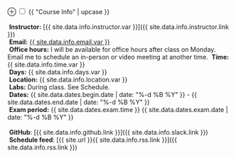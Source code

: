 <label for='info' class='margin-toggle'> &#8853;</label>
<input type='checkbox' id='info' class='margin-toggle'/>
<span class='marginnote'>
<span class="date larger">{{ "Course Info" | upcase }}</span><br/><br/>
<span class="{{ site.data.info.instructor.icon }}">&nbsp;**Instructor:**</span> [{{ site.data.info.instructor.var }}]({{ site.data.info.instructor.link }})<br/>
<span class="{{ site.data.info.email.icon }}">&nbsp;**Email:**</span> <a href="{{ site.data.info.email.link }}">{{ site.data.info.email.var }}</a><br/>
<span class="ico-book">&nbsp;**Office hours:**</span> I will be available for office hours after class on Monday. Email me to schedule an in-person or video meeting at another time.
<span class="{{ site.data.info.time.icon }}">&nbsp;**Time:**</span> {{ site.data.info.time.var }}<br/>
<span class="{{ site.data.info.days.icon }}">&nbsp;**Days:**</span> {{ site.data.info.days.var }}<br/>
<span class="{{ site.data.info.location.icon }}">&nbsp;**Location:**</span> {{ site.data.info.location.var }}<br/>
<span class="ico-desktop">&nbsp;**Labs:**</span> During class. See Schedule.<br/>
<span class="ico-calendar-open">&nbsp;**Dates:**</span> {{ site.data.dates.begin.date | date: "%-d %B %Y" }} - {{ site.data.dates.end.date | date: "%-d %B %Y" }}<br/>
<span class="ico-pencil">&nbsp;**Exam period:**</span> {{ site.data.dates.exam.time  }} {{ site.data.dates.exam.date | date: "%-d %B %Y" }}<br/><br/>
<span class="{{ site.data.info.github.icon }}">&nbsp;**GitHub**</span>: [{{ site.data.info.github.link }}]({{ site.data.info.slack.link }})<br/>
<span class="{{ site.data.info.rss.icon }}">&nbsp;**Schedule feed**</span>: [{{ site.url }}{{ site.data.info.rss.link }}]({{ site.data.info.rss.link }})<br/>
</span>